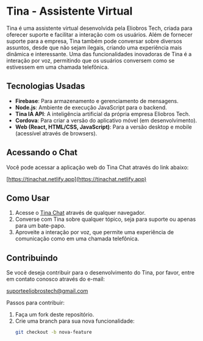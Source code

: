 # Tina - Assistente Virtual

Tina é uma assistente virtual desenvolvida pela Eliobros Tech, criada para oferecer suporte e facilitar a interação com os usuários. Além de fornecer suporte para a empresa, Tina também pode conversar sobre diversos assuntos, desde que não sejam ilegais, criando uma experiência mais dinâmica e interessante. Uma das funcionalidades inovadoras de Tina é a interação por voz, permitindo que os usuários conversem como se estivessem em uma chamada telefônica.

## Tecnologias Usadas

- **Firebase**: Para armazenamento e gerenciamento de mensagens.
- **Node.js**: Ambiente de execução JavaScript para o backend.
- **Tina IA API**: A inteligência artificial da própria empresa Eliobros Tech.
- **Cordova**: Para criar a versão do aplicativo móvel (em desenvolvimento).
- **Web (React, HTML/CSS, JavaScript)**: Para a versão desktop e mobile (acessível através de browsers).

## Acessando o Chat

Você pode acessar a aplicação web do Tina Chat através do link abaixo:

[https://tinachat.netlify.app](https://tinachat.netlify.app)

## Como Usar

1. Acesse o [Tina Chat](https://tinachat.netlify.app) através de qualquer navegador.
2. Converse com Tina sobre qualquer tópico, seja para suporte ou apenas para um bate-papo.
3. Aproveite a interação por voz, que permite uma experiência de comunicação como em uma chamada telefônica.

## Contribuindo

Se você deseja contribuir para o desenvolvimento do Tina, por favor, entre em contato conosco através do e-mail:

[suporteeliobrostech@gmail.com](mailto:suporteeliobrostech@gmail.com)

Passos para contribuir:
1. Faça um fork deste repositório.
2. Crie uma branch para sua nova funcionalidade:
   ```bash
   git checkout -b nova-feature
